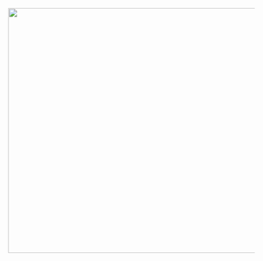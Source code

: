 <a href="https://amarfreelance.com">
  <img src="https://s9.gifyu.com/images/SFFQd.gif" style="width: 1280px; height: 500px"/>
</a>
